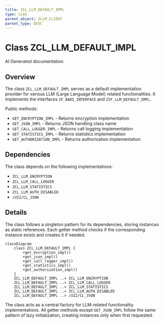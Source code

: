 ```yaml
---
title: ZCL_LLM_DEFAULT_IMPL
type: CLAS
parent_object: ZLLM_CLIENT
parent_type: DEVC
---
```


# Class ZCL_LLM_DEFAULT_IMPL

AI Generated documentation.

## Overview

The class `ZCL_LLM_DEFAULT_IMPL` serves as a default implementation provider for various LLM (Large Language Model) related functionalities. It implements the interfaces `IF_BADI_INTERFACE` and `ZIF_LLM_DEFAULT_IMPL`.

Public methods:

- `GET_ENCRYPTION_IMPL` - Returns encryption implementation
- `GET_JSON_IMPL` - Returns JSON handling class name
- `GET_CALL_LOGGER_IMPL` - Returns call logging implementation  
- `GET_STATISTICS_IMPL` - Returns statistics implementation
- `GET_AUTHORIZATION_IMPL` - Returns authorization implementation

## Dependencies

The class depends on the following implementations:

- `ZCL_LLM_ENCRYPTION`
- `ZCL_LLM_CALL_LOGGER`
- `ZCL_LLM_STATISTICS`
- `ZCL_LLM_AUTH_DISABLED`
- `/UI2/CL_JSON`

## Details

The class follows a singleton pattern for its dependencies, storing instances as static references. Each getter method checks if the corresponding instance exists and creates it if needed.

```mermaid
classDiagram
    class ZCL_LLM_DEFAULT_IMPL {
        +get_encryption_impl()
        +get_json_impl()
        +get_call_logger_impl() 
        +get_statistics_impl()
        +get_authorization_impl()
    }
    ZCL_LLM_DEFAULT_IMPL ..> ZCL_LLM_ENCRYPTION
    ZCL_LLM_DEFAULT_IMPL ..> ZCL_LLM_CALL_LOGGER
    ZCL_LLM_DEFAULT_IMPL ..> ZCL_LLM_STATISTICS  
    ZCL_LLM_DEFAULT_IMPL ..> ZCL_LLM_AUTH_DISABLED
    ZCL_LLM_DEFAULT_IMPL ..> /UI2/CL_JSON
```

The class acts as a central factory for LLM-related functionality implementations. All getter methods except `GET_JSON_IMPL` follow the same pattern of lazy initialization, creating instances only when first requested.
